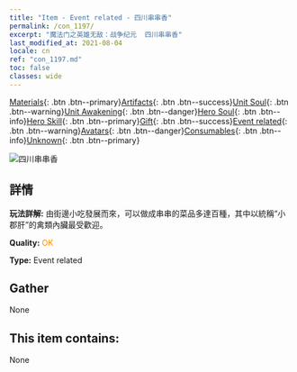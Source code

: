 ```yaml
---
title: "Item - Event related - 四川串串香"
permalink: /con_1197/
excerpt: "魔法门之英雄无敌：战争纪元  四川串串香"
last_modified_at: 2021-08-04
locale: cn
ref: "con_1197.md"
toc: false
classes: wide
---
```

 [Materials](/ItemsCN/){: .btn .btn--primary}[Artifacts](/ItemsCN/Artifacts/){: .btn .btn--success}[Unit Soul](/ItemsCN/UnitSoul/){: .btn .btn--warning}[Unit Awakening](/ItemsCN/UnitAwakening/){: .btn .btn--danger}[Hero Soul](/ItemsCN/HeroSoul/){: .btn .btn--info}[Hero Skill](/ItemsCN/HeroSkill/){: .btn .btn--primary}[Gift](/ItemsCN/Gift/){: .btn .btn--success}[Event related](/ItemsCN/Events/){: .btn .btn--warning}[Avatars](/ItemsCN/Avatars/){: .btn .btn--danger}[Consumables](/ItemsCN/Consumables/){: .btn .btn--info}[Unknown](/ItemsCN/Unknown/){: .btn .btn--primary}

 ![四川串串香](/images/t/i_81521121.png)

## 詳情
 **玩法詳解:** 由街邊小吃發展而來，可以做成串串的菜品多達百種，其中以統稱“小郡肝”的禽類內臟最受歡迎。

 **Quality:** <span style="color: #FF8C00">OK</span>

 **Type:** Event related

## Gather

  None

## This item contains:

  None

